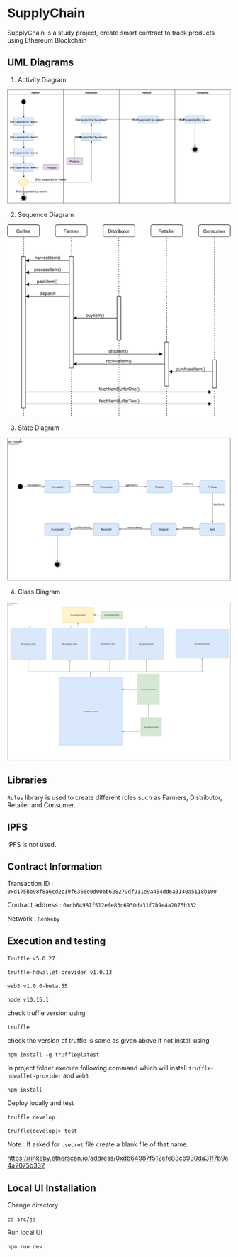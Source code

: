 # SupplyChain

SupplyChain is a study project, create smart contract to track products using Ethereum Blockchain

## UML Diagrams

1. Activity Diagram

![Activity Diagram](uml/SupplyChainActivityDiagram.svg "Activity Diagram")

2. Sequence Diagram

![Sequence Diagram](uml/SequenceDiagram.svg "Sequence Diagram")

3. State Diagram

![State Diagram](uml/StateDiagram.svg "State Diagram")

4. Class Diagram

![Class Diagram](uml/ClassDiagram.svg "Class Diagram")

## Libraries

 `Roles` library is used to create different roles such as Farmers, Distributor, Retailer and Consumer.

## IPFS
 
 IPFS is not used.


## Contract Information

Transaction ID : `0xd175bb98f8a6cd2c19f6366e0d00bb628279df911e9a454dd6a3140a5118b100`

Contract address : `0xdb64987f512efe83c6930da31f7b9e4a2075b332` 

Network : `Renkeby`

## Execution and testing
`Truffle v5.0.27`

`truffle-hdwallet-provider v1.0.13`

`web3 v1.0.0-beta.55`

`node v10.15.1`

check truffle version using

`truffle`

check the version of truffle is same as given above if not install using 

`npm install -g truffle@latest`

In project folder execute following command which will install `truffle-hdwallet-provider` and `web3`

`npm install `

Deploy locally and test

`truffle develop`

`truffle(develop)> test`

Note : If asked for `.secret` file create a blank file of that name.




https://rinkeby.etherscan.io/address/0xdb64987f512efe83c6930da31f7b9e4a2075b332

## Local UI Installation

Change directory

`cd src/js`

Run local UI

`npm run dev`

